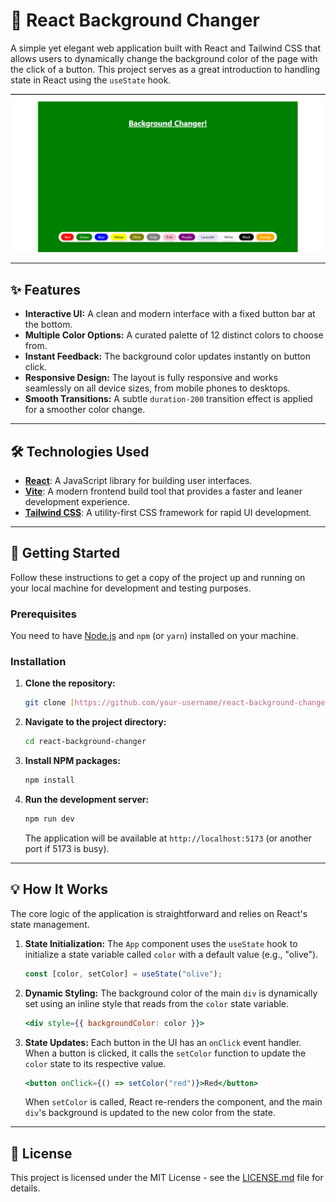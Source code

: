 # 🎨 React Background Changer

A simple yet elegant web application built with React and Tailwind CSS that allows users to dynamically change the background color of the page with the click of a button. This project serves as a great introduction to handling state in React using the `useState` hook.

![React Background Changer GIF](./assets/screenshot.png)


---

## ✨ Features

-   **Interactive UI:** A clean and modern interface with a fixed button bar at the bottom.
-   **Multiple Color Options:** A curated palette of 12 distinct colors to choose from.
-   **Instant Feedback:** The background color updates instantly on button click.
-   **Responsive Design:** The layout is fully responsive and works seamlessly on all device sizes, from mobile phones to desktops.
-   **Smooth Transitions:** A subtle `duration-200` transition effect is applied for a smoother color change.

---

## 🛠️ Technologies Used

-   **[React](https://reactjs.org/)**: A JavaScript library for building user interfaces.
-   **[Vite](https://vitejs.dev/)**: A modern frontend build tool that provides a faster and leaner development experience.
-   **[Tailwind CSS](https://tailwindcss.com/)**: A utility-first CSS framework for rapid UI development.

---

## 🚀 Getting Started

Follow these instructions to get a copy of the project up and running on your local machine for development and testing purposes.

### Prerequisites

You need to have [Node.js](https://nodejs.org/) and `npm` (or `yarn`) installed on your machine.

### Installation

1.  **Clone the repository:**
    ```sh
    git clone [https://github.com/your-username/react-background-changer.git](https://github.com/your-username/react-background-changer.git)
    ```

2.  **Navigate to the project directory:**
    ```sh
    cd react-background-changer
    ```

3.  **Install NPM packages:**
    ```sh
    npm install
    ```

4.  **Run the development server:**
    ```sh
    npm run dev
    ```
    The application will be available at `http://localhost:5173` (or another port if 5173 is busy).

---

## 💡 How It Works

The core logic of the application is straightforward and relies on React's state management.

1.  **State Initialization:** The `App` component uses the `useState` hook to initialize a state variable called `color` with a default value (e.g., "olive").
    ```jsx
    const [color, setColor] = useState("olive");
    ```

2.  **Dynamic Styling:** The background color of the main `div` is dynamically set using an inline style that reads from the `color` state variable.
    ```jsx
    <div style={{ backgroundColor: color }}>
    ```

3.  **State Updates:** Each button in the UI has an `onClick` event handler. When a button is clicked, it calls the `setColor` function to update the `color` state to its respective value.
    ```jsx
    <button onClick={() => setColor("red")}>Red</button>
    ```
    When `setColor` is called, React re-renders the component, and the main `div`'s background is updated to the new color from the state.

---

## 📄 License

This project is licensed under the MIT License - see the [LICENSE.md](LICENSE.md) file for details.
